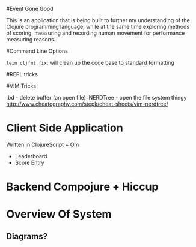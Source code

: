 #Event Gone Good

This is an application that is being built to further my understanding of the Clojure programming language, while at the same time exploring methods of scoring, measuring and recording human movement for performance measuring reasons.

#Command Line Options

`lein cljfmt fix`: will clean up the code base to standard formatting

#REPL tricks

#VIM Tricks

:bd - delete buffer (an open file)
:NERDTree - open the file system thingy
http://www.cheatography.com/stepk/cheat-sheets/vim-nerdtree/


# Client Side Application

Written in ClojureScript + Om

- Leaderboard
- Score Entry

# Backend Compojure + Hiccup


# Overview Of System

## Diagrams?

